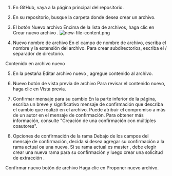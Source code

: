 1. En GitHub, vaya a la página principal del repositorio.

2. En su repositorio, busque la carpeta donde desea crear un archivo.

3. El botón Nuevo archivo Encima de la lista de archivos, haga clic en Crear nuevo archivo .
![new-file-content.png](new-file-content.png)

4. Nuevo nombre de archivo En el campo de nombre de archivo, escriba el nombre y la extensión del archivo. Para crear subdirectorios, escriba el / separador de directorio.

Contenido en archivo nuevo

5. En la pestaña Editar archivo nuevo , agregue contenido al archivo.

6. Nuevo botón de vista previa de archivo Para revisar el contenido nuevo, haga clic en Vista previa.

7. Confirmar mensaje para su cambio En la parte inferior de la página, escriba un breve y significativo mensaje de confirmación que describa el cambio que realizó en el archivo. Puede atribuir el compromiso a más de un autor en el mensaje de confirmación. Para obtener más información, consulte "Creación de una confirmación con múltiples coautores".

8. Opciones de confirmación de la rama Debajo de los campos del mensaje de confirmación, decida si desea agregar su confirmación a la rama actual oa una nueva. Si su rama actual es master , debe elegir crear una nueva rama para su confirmación y luego crear una solicitud de extracción .

Confirmar nuevo botón de archivo Haga clic en Proponer nuevo archivo. 
